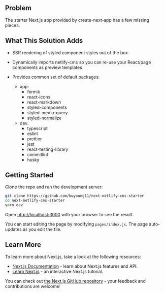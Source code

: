 ## Problem
The starter Next.js app provided by create-next-app has a few missing pieces.

## What This Solution Adds
- SSR rendering of styled component styles out of the box
- Dynamically imports netlify-cms so you can re-use your React/page components as preview templates
- Provides common set of default packages:
    
    - app:
        - formik
        - react-icons
        - react-markdown
        - styled-components
        - styled-media-query
        - styled-normalize
    - dev: 
        - typescript
        - eslint
        - prettier
        - jest
        - react-testing-library
        - commitlint
        - husky
    

## Getting Started

Clone the repo and run the development server:
```bash
git clone https://github.com/kwyoung11/next-netlify-cms-starter
cd next-netlify-cms-starter
yarn dev
```

Open [http://localhost:3000](http://localhost:3000) with your browser to see the result.

You can start editing the page by modifying `pages/index.js`. The page auto-updates as you edit the file.

## Learn More

To learn more about Next.js, take a look at the following resources:

- [Next.js Documentation](https://nextjs.org/docs) - learn about Next.js features and API.
- [Learn Next.js](https://nextjs.org/learn) - an interactive Next.js tutorial.

You can check out [the Next.js GitHub repository](https://github.com/zeit/next.js/) - your feedback and contributions are welcome!


